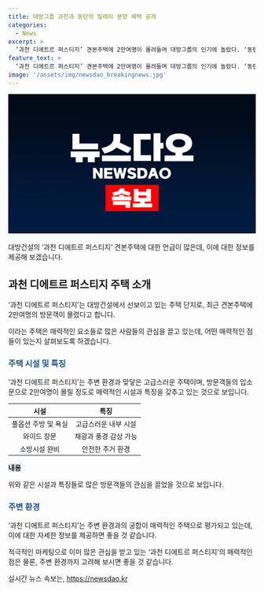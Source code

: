 ```yaml
---
title: 대방그룹 과천과 동탄의 릴레이 분양 혜택 공개
categories:
  - News
excerpt: >
  ‘과천 디에트르 퍼스티지’ 견본주택에 2만여명이 몰려들며 대방그룹의 인기에 놀랐다. ‘동탄역 대방엘리움 더 시그니처’도 뜨거운 관심 속에 모집을 시작했다. 두 단지는 분양가 상한제가 적용돼 로또급 청약의 기회를 제공하여 수억원의 시세차익을 노릴 수 있다. 대방그룹의 부동산 프로젝트는 시장 열기를 고조시키고 있다.
feature_text: >
  ‘과천 디에트르 퍼스티지’ 견본주택에 2만여명이 몰려들며 대방그룹의 인기에 놀랐다. ‘동탄역 대방엘리움 더 시그니처’도 뜨거운 관심 속에 모집을 시작했다. 두 단지는 분양가 상한제가 적용돼 로또급 청약의 기회를 제공하여 수억원의 시세차익을 노릴 수 있다. 대방그룹의 부동산 프로젝트는 시장 열기를 고조시키고 있다.
image: '/assets/img/newsdao_breakingnews.jpg'
---
```


<p><img src="/assets/img/newsdao_breakingnews.jpg" alt="implanttips 속보" /></p>

<p>대방건설의 ‘과천 디에트르 퍼스티지’ 견본주택에 대한 언급이 많은데, 이에 대한 정보를 제공해 보겠습니다.</p>

<h2 data-ke-size="size26">과천 디에트르 퍼스티지 주택 소개</h2>

<p>‘과천 디에트르 퍼스티지’는 대방건설에서 선보이고 있는 주택 단지로, 최근 견본주택에 2만여명의 방문객이 몰렸다고 합니다.</p>

<p data-ke-size="size16">이라는 주택은 매력적인 요소들로 많은 사람들의 관심을 끌고 있는데, 어떤 매력적인 점들이 있는지 살펴보도록 하겠습니다.</p>

<h3><b><span style="color: #1a5490;">주택 시설 및 특징</span></b></h3>

<p>‘과천 디에트르 퍼스티지’는 주변 환경과 맞닿은 고급스러운 주택이며, 방문객들의 입소문으로 2만여명이 몰릴 정도로 매력적인 시설과 특징을 갖추고 있는 것으로 보입니다.</p>

<table>
<thead>
<tr>
<th style="text-align: center;">시설</th>
<th style="text-align: center;">특징</th>
</tr>
</thead>
<tbody>
<tr>
<td style="text-align: center;">풀옵션 주방 및 욕실</td>
<td style="text-align: center;">고급스러운 내부 시설</td>
</tr>
<tr>
<td style="text-align: center;">와이드 창문</td>
<td style="text-align: center;">채광과 풍경 감상 가능</td>
</tr>
<tr>
<td style="text-align: center;">소방시설 완비</td>
<td style="text-align: center;">안전한 주거 환경</td>
</tr>
</tbody>
</table>

<p><b><span style="background-color: #21538527;">내용</span></b></p>

<p>위와 같은 시설과 특징들로 많은 방문객들의 관심을 끌었을 것으로 보입니다.</p>

<h3><b><span style="color: #1a5490;">주변 환경</span></b></h3>

<p>‘과천 디에트르 퍼스티지’는 주변 환경과의 궁합이 매력적인 주택으로 평가되고 있는데, 이에 대한 자세한 정보를 제공하면 좋을 것 같습니다.</p>

<p>적극적인 마케팅으로 이미 많은 관심을 받고 있는 ‘과천 디에트르 퍼스티지’의 매력적인 점은 물론, 주변 환경까지 고려해 보시면 좋을 것 같습니다.</p>
실시간 뉴스 속보는, <a href="https://newsdao.kr" rel="dofollow">https://newsdao.kr</a>


